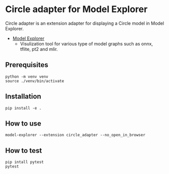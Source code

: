 # Circle adapter for Model Explorer

Circle adapter is an extension adapter for displaying a Circle model in Model Explorer.

* [Model Explorer](https://github.com/google-ai-edge/model-explorer)
  * Visulization tool for various type of model graphs such as onnx, tflite, pt2 and mlir.

## Prerequisites
```
python -m venv venv
source ./venv/bin/activate
```

## Installation
```
pip install -e .
```

## How to use
```
model-explorer --extension circle_adapter --no_open_in_browser
```

## How to test
```
pip intall pytest
pytest
```
